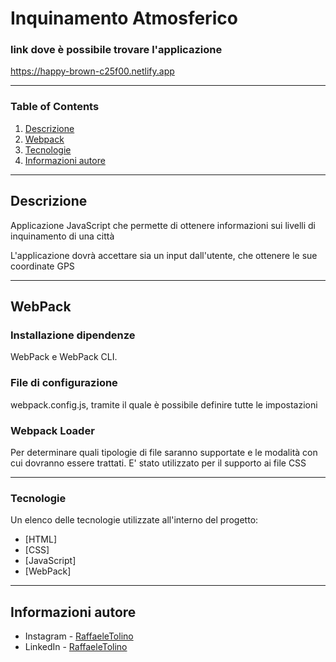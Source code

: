 # Inquinamento Atmosferico

### link dove è possibile trovare l'applicazione

https://happy-brown-c25f00.netlify.app

***

### Table of Contents
1. [Descrizione](#descrizione)
2. [Webpack](#webpack)
3. [Tecnologie](#tecnologie)
4. [Informazioni autore](#informazioni-autore)

***

## Descrizione

Applicazione JavaScript che permette di ottenere informazioni sui livelli di inquinamento di una città

L'applicazione dovrà accettare sia un input dall'utente, che ottenere le sue coordinate GPS 

***
## WebPack

### Installazione dipendenze
WebPack e WebPack CLI.

### File di configurazione
webpack.config.js, tramite il quale è possibile definire tutte le impostazioni 

### Webpack Loader
Per determinare quali tipologie di file saranno supportate e le modalità con cui dovranno essere trattati.
E' stato utilizzato per il supporto ai file CSS 

***
### Tecnologie

Un elenco delle tecnologie utilizzate all'interno del progetto:
* [HTML]
* [CSS]
* [JavaScript]
* [WebPack]

***

## Informazioni autore

- Instagram - [RaffaeleTolino](https://www.instagram.com/raffaele_tolino)
- LinkedIn - [RaffaeleTolino](https://www.linkedin.com/in/raffaele-tolino-2a06181bb/)


